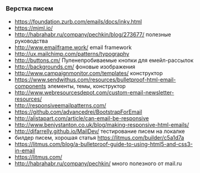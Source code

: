 ### Верстка писем

+ https://foundation.zurb.com/emails/docs/inky.html
+ https://mjml.io/
+ http://habrahabr.ru/company/pechkin/blog/273677/ полезные руководства
+ http://www.emailframe.work/ email framework
+ http://ux.mailchimp.com/patterns/typography
+ http://buttons.cm/ Пуленепробиваемые кнопки для емейл-рассылок
+ http://backgrounds.cm/ фоновые изображения
+ http://www.campaignmonitor.com/templates/ конструктор
+ https://www.sendwithus.com/resources/bulletproof-html-email-components элементы, темы, конструктор
+ http://www.webresourcesdepot.com/custom-email-newsletter-resources/
+ http://responsiveemailpatterns.com/
+ https://github.com/advancedrei/BootstrapForEmail
+ http://alistapart.com/article/can-email-be-responsive
+ http://www.benjystanton.co.uk/blog/making-responsive-html-emails/
+ http://djfarrelly.github.io/MailDev/ тестирование писем на локалке
+ билдер писем, хорошая статья https://litmus.com/builder/c5a1d7a
+ https://litmus.com/blog/a-bulletproof-guide-to-using-html5-and-css3-in-email
+ https://litmus.com/
+ http://habrahabr.ru/company/pechkin/ много полезного от mail.ru
